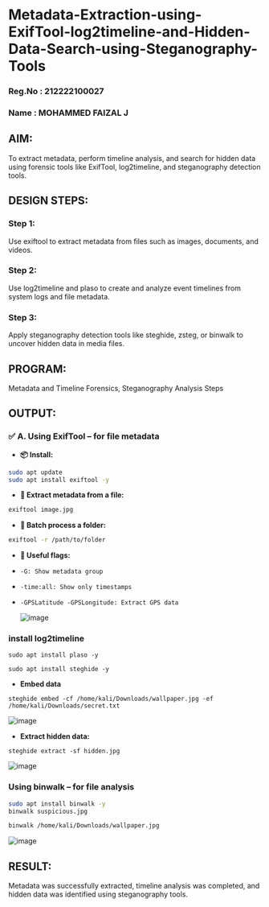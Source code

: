 # Metadata-Extraction-using-ExifTool-log2timeline-and-Hidden-Data-Search-using-Steganography-Tools
### Reg.No : 212222100027
### Name : MOHAMMED FAIZAL J
## AIM:
To extract metadata, perform timeline analysis, and search for hidden data using forensic tools like ExifTool, log2timeline, and steganography detection tools.

## DESIGN STEPS:
### Step 1:
Use exiftool to extract metadata from files such as images, documents, and videos.

### Step 2:
Use log2timeline and plaso to create and analyze event timelines from system logs and file metadata.

### Step 3:
Apply steganography detection tools like steghide, zsteg, or binwalk to uncover hidden data in media files.

## PROGRAM:
Metadata and Timeline Forensics, Steganography Analysis Steps

## OUTPUT:
### ✅ A. Using ExifTool – for file metadata
- **📦 Install:**
```bash
sudo apt update
sudo apt install exiftool -y
```
- **📂 Extract metadata from a file:**
```bash
exiftool image.jpg
```
- **📁 Batch process a folder:**
```bash
exiftool -r /path/to/folder
```
- **📌 Useful flags:**
  
- ```-G: Show metadata group```

- ```-time:all: Show only timestamps```

- ```-GPSLatitude -GPSLongitude: Extract GPS data```

  ![image](https://github.com/user-attachments/assets/861dc1d1-4932-460d-9261-2e3295ee9f42)

### install log2timeline
```
sudo apt install plaso -y
```

```
sudo apt install steghide -y
```
- **Embed data**
```
steghide embed -cf /home/kali/Downloads/wallpaper.jpg -ef /home/kali/Downloads/secret.txt
```
![image](https://github.com/user-attachments/assets/d34970ca-ee2c-4a7f-9980-518b74962f02)

- **Extract hidden data:**
```
steghide extract -sf hidden.jpg

```
![image](https://github.com/user-attachments/assets/85520110-9150-417a-b6a9-28e559100cf7)

### Using binwalk – for file analysis
```bash
sudo apt install binwalk -y
binwalk suspicious.jpg
```
```bash
binwalk /home/kali/Downloads/wallpaper.jpg
```
![image](https://github.com/user-attachments/assets/b26be271-0680-491f-8868-1216de6fd7eb)

## RESULT:
Metadata was successfully extracted, timeline analysis was completed, and hidden data was identified using steganography tools.
